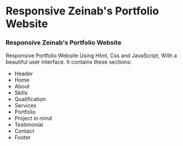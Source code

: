 # Responsive Zeinab's Portfolio Website 
### Responsive Zeinab's Portfolio Website
Responsive Portfolio Website Using Html, Css and JavaScript, With a beautiful user interface. 
It contains these sections:
- Header
- Home
- About
- Skills
- Qualification
- Services
- Portfolio
- Project in mind
- Testimonial
- Contact
- Footer